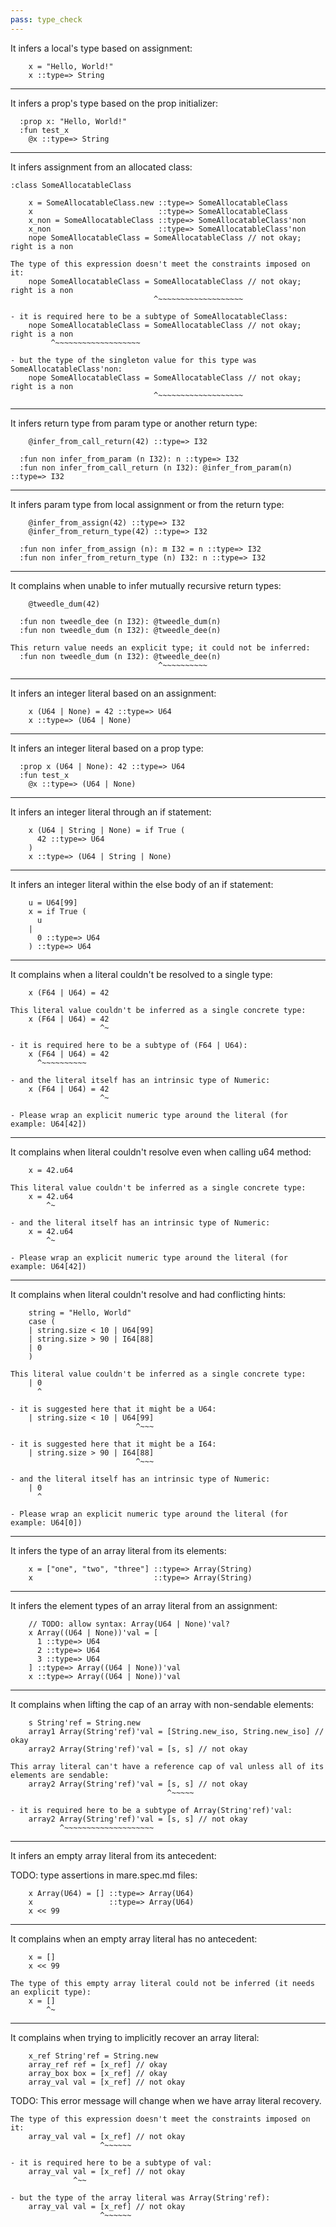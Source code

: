 ```yaml
---
pass: type_check
---
```


It infers a local's type based on assignment:

```mare
    x = "Hello, World!"
    x ::type=> String
```

---

It infers a prop's type based on the prop initializer:

```mare
  :prop x: "Hello, World!"
  :fun test_x
    @x ::type=> String
```

---

It infers assignment from an allocated class:

```mare
:class SomeAllocatableClass
```
```mare
    x = SomeAllocatableClass.new ::type=> SomeAllocatableClass
    x                            ::type=> SomeAllocatableClass
    x_non = SomeAllocatableClass ::type=> SomeAllocatableClass'non
    x_non                        ::type=> SomeAllocatableClass'non
    nope SomeAllocatableClass = SomeAllocatableClass // not okay; right is a non
```
```error
The type of this expression doesn't meet the constraints imposed on it:
    nope SomeAllocatableClass = SomeAllocatableClass // not okay; right is a non
                                ^~~~~~~~~~~~~~~~~~~~

- it is required here to be a subtype of SomeAllocatableClass:
    nope SomeAllocatableClass = SomeAllocatableClass // not okay; right is a non
         ^~~~~~~~~~~~~~~~~~~~

- but the type of the singleton value for this type was SomeAllocatableClass'non:
    nope SomeAllocatableClass = SomeAllocatableClass // not okay; right is a non
                                ^~~~~~~~~~~~~~~~~~~~
```

---

It infers return type from param type or another return type:

```mare
    @infer_from_call_return(42) ::type=> I32

  :fun non infer_from_param (n I32): n ::type=> I32
  :fun non infer_from_call_return (n I32): @infer_from_param(n) ::type=> I32
```

---

It infers param type from local assignment or from the return type:

```mare
    @infer_from_assign(42) ::type=> I32
    @infer_from_return_type(42) ::type=> I32

  :fun non infer_from_assign (n): m I32 = n ::type=> I32
  :fun non infer_from_return_type (n) I32: n ::type=> I32
```

---

It complains when unable to infer mutually recursive return types:

```mare
    @tweedle_dum(42)

  :fun non tweedle_dee (n I32): @tweedle_dum(n)
  :fun non tweedle_dum (n I32): @tweedle_dee(n)
```
```error
This return value needs an explicit type; it could not be inferred:
  :fun non tweedle_dum (n I32): @tweedle_dee(n)
                                 ^~~~~~~~~~~
```

---

It infers an integer literal based on an assignment:

```mare
    x (U64 | None) = 42 ::type=> U64
    x ::type=> (U64 | None)
```

---

It infers an integer literal based on a prop type:

```mare
  :prop x (U64 | None): 42 ::type=> U64
  :fun test_x
    @x ::type=> (U64 | None)
```

---

It infers an integer literal through an if statement:

```mare
    x (U64 | String | None) = if True (
      42 ::type=> U64
    )
    x ::type=> (U64 | String | None)
```

---

It infers an integer literal within the else body of an if statement:

```mare
    u = U64[99]
    x = if True (
      u
    |
      0 ::type=> U64
    ) ::type=> U64
```

---

It complains when a literal couldn't be resolved to a single type:

```mare
    x (F64 | U64) = 42
```
```error
This literal value couldn't be inferred as a single concrete type:
    x (F64 | U64) = 42
                    ^~

- it is required here to be a subtype of (F64 | U64):
    x (F64 | U64) = 42
      ^~~~~~~~~~~

- and the literal itself has an intrinsic type of Numeric:
    x (F64 | U64) = 42
                    ^~

- Please wrap an explicit numeric type around the literal (for example: U64[42])
```

---

It complains when literal couldn't resolve even when calling u64 method:

```mare
    x = 42.u64
```
```error
This literal value couldn't be inferred as a single concrete type:
    x = 42.u64
        ^~

- and the literal itself has an intrinsic type of Numeric:
    x = 42.u64
        ^~

- Please wrap an explicit numeric type around the literal (for example: U64[42])
```

---

It complains when literal couldn't resolve and had conflicting hints:

```mare
    string = "Hello, World"
    case (
    | string.size < 10 | U64[99]
    | string.size > 90 | I64[88]
    | 0
    )
```
```error
This literal value couldn't be inferred as a single concrete type:
    | 0
      ^

- it is suggested here that it might be a U64:
    | string.size < 10 | U64[99]
                            ^~~~

- it is suggested here that it might be a I64:
    | string.size > 90 | I64[88]
                            ^~~~

- and the literal itself has an intrinsic type of Numeric:
    | 0
      ^

- Please wrap an explicit numeric type around the literal (for example: U64[0])
```

---

It infers the type of an array literal from its elements:

```mare
    x = ["one", "two", "three"] ::type=> Array(String)
    x                           ::type=> Array(String)
```

---

It infers the element types of an array literal from an assignment:

```mare
    // TODO: allow syntax: Array(U64 | None)'val?
    x Array((U64 | None))'val = [
      1 ::type=> U64
      2 ::type=> U64
      3 ::type=> U64
    ] ::type=> Array((U64 | None))'val
    x ::type=> Array((U64 | None))'val
```

---

It complains when lifting the cap of an array with non-sendable elements:

```mare
    s String'ref = String.new
    array1 Array(String'ref)'val = [String.new_iso, String.new_iso] // okay
    array2 Array(String'ref)'val = [s, s] // not okay
```
```error
This array literal can't have a reference cap of val unless all of its elements are sendable:
    array2 Array(String'ref)'val = [s, s] // not okay
                                   ^~~~~~

- it is required here to be a subtype of Array(String'ref)'val:
    array2 Array(String'ref)'val = [s, s] // not okay
           ^~~~~~~~~~~~~~~~~~~~~
```

---

It infers an empty array literal from its antecedent:

TODO: type assertions in mare.spec.md files:
```mare
    x Array(U64) = [] ::type=> Array(U64)
    x                 ::type=> Array(U64)
    x << 99
```

---

It complains when an empty array literal has no antecedent:

```mare
    x = []
    x << 99
```
```error
The type of this empty array literal could not be inferred (it needs an explicit type):
    x = []
        ^~
```

---

It complains when trying to implicitly recover an array literal:

```mare
    x_ref String'ref = String.new
    array_ref ref = [x_ref] // okay
    array_box box = [x_ref] // okay
    array_val val = [x_ref] // not okay
```
TODO: This error message will change when we have array literal recovery.
```error
The type of this expression doesn't meet the constraints imposed on it:
    array_val val = [x_ref] // not okay
                    ^~~~~~~

- it is required here to be a subtype of val:
    array_val val = [x_ref] // not okay
              ^~~

- but the type of the array literal was Array(String'ref):
    array_val val = [x_ref] // not okay
                    ^~~~~~~
```
